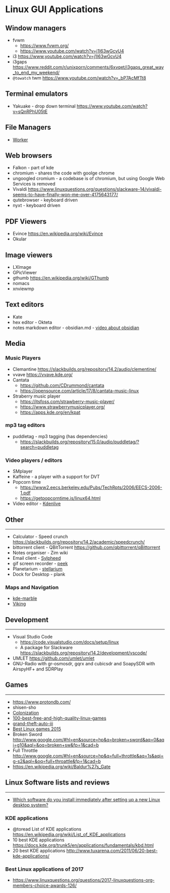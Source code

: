 # Linux GUI Applications

## Window managers

* fvwm
	* <https://www.fvwm.org/>
	* <https://www.youtube.com/watch?v=j1I63wGcvU4>
* i3 <https://www.youtube.com/watch?v=j1I63wGcvU4>
* i3gaps <https://www.reddit.com/r/unixporn/comments/6xvqet/i3gaps_great_way_to_end_my_weekend/>
* `@towatch` twm <https://www.youtube.com/watch?v=_bP7AcMfTt8>

## Terminal emulators
* Yakuake - drop down terminal  <https://www.youtube.com/watch?v=sQnRPhU05tE>

## File Managers
* [Worker](http://www.boomerangsworld.de/cms/worker/index.html)

## Web browsers
* Falkon	-	part of kde
* chromium	- shares the code with goolge chrome
* ungoogled cromium - a codebase is of chromium, but using Google Web Services is removed
* Vivaldi   <https://www.linuxquestions.org/questions/slackware-14/vivaldi-seems-to-have-finally-won-me-over-4175643177/>
* qutebrowser - keyboard driven
* nyxt - keyboard driven

## PDF Viewers
* Evince <https://en.wikipedia.org/wiki/Evince>
* Okular

## Image viewers
* LXImage
* GPicViewer
* gthumb <https://en.wikipedia.org/wiki/GThumb>
* nomacs
* xnviewmp

Text editors
-----------------------------------------------------------------

* Kate
* hex editor - Okteta
* notes markdown editor - obsidian.md - [video about obsidian](https://www.youtube.com/watch?v=q_4LR76g-jU)

Media
-----------------------------------------------------------------
### Music Players
* Clemantine    <https://slackbuilds.org/repository/14.2/audio/clementine/>
* vvave         <https://vvave.kde.org/>
* Cantata
	* <https://github.com/CDrummond/cantata>
	* <https://opensource.com/article/17/8/cantata-music-linux>
* Straberry music player
	* <https://itsfoss.com/strawberry-music-player/>
	* <https://www.strawberrymusicplayer.org/>
	* <https://apps.kde.org/en/kpat>

### mp3 tag editors
* puddletag - mp3 tagging (has dependencies) 
    * <https://slackbuilds.org/repository/15.0/audio/puddletag/?search=puddletag>


### Video players / editors
* SMplayer
* Kaffeine - a player with a support for DVT
* Popcorn time
	* <https://www2.eecs.berkeley.edu/Pubs/TechRpts/2006/EECS-2006-1.pdf>
	* <https://getpopcorntime.is/linux64.html>
*  Video editor - [Kdenlive](https://en.wikipedia.org/wiki/Kdenlive)

## Other
-----------------------------------------------------------------
* Calculator - Speed crunch <https://slackbuilds.org/repository/14.2/academic/speedcrunch/>
* bittorrent client - QBitTorrent   <https://github.com/qbittorrent/qBittorrent>
* Notes organiser  - Zim wiki
* Email client  - [Sylpheed](https://sylpheed.sraoss.jp/en/)
* gif screen recorder - [peek](https://github.com/phw/peek)
* Planetarium - [stellarium](https://www.youtube.com/watch?v=hqtlh0fafri)
* Dock for Desktop - plank

### Maps and Navigation
* [kde-marble](https://marble.kde.org/index.php)
* [Viking](https://github.com/viking-gps/viking)

## Development
-----------------------------------------------------------------
* Visual Studio Code    
	* <https://code.visualstudio.com/docs/setup/linux>
	* A package for Slackware <https://slackbuilds.org/repository/14.2/development/vscode/>
* UMLET <https://github.com/umlet/umlet>
* GNU-Radio with gr-osmosdr, gqrx and cubicsdr and SoapySDR with AirspyHF+ and SDRPlay

## Games
-----------------------------------------------------------------
* <https://www.protondb.com/>
* shisen-sho
* [Colonization ]( http://store.steampowered.com/app/327400/Sid_Meiers_Colonization_Classic/)
* [100-best-free-and-high-quality-linux-games ]( http://www.cahilig.net/2011/07/29/100-best-free-and-high-quality-linux-games)
* [grand-theft-auto-iii ]( https://lgdb.org/game/grand-theft-auto-iii)
* [Best Linux games 2015 ]( http://www.tecmint.com/best-linux-games-of-2015/)
* Broken Sword <http://www.google.com/#hl=en&source=hp&q=broken+sword&aq=0&aqi=g10&aql=&oq=broken+sw&fp=1&cad=b>
* Full Throttle <http://www.google.com/#hl=en&source=hp&q=full+throttle&aq=1s&aqi=g-s2&aql=&oq=full+throattle&fp=1&cad=b>
* <https://en.wikipedia.org/wiki/Baldur%27s_Gate>


## Linux Software lists and reviews
-----------------------------------------------------------------
* [ Which software do you install immediately after setting up a new Linux desktop system?](https://www.linuxquestions.org/questions/linux-general-1/which-software-do-you-install-immediately-after-setting-up-a-new-linux-desktop-system-4175649501/)

### KDE applications
* @toread List of KDE applications  <https://en.wikipedia.org/wiki/List_of_KDE_applications>
* 10 best KDE applications          <https://docs.kde.org/trunk5/en/applications/fundamentals/kbd.html>
* 20 best KDE applications          <http://www.tuxarena.com/2011/06/20-best-kde-applications/>

### Best Linux applications of 2017
  * https://www.linuxquestions.org/questions/2017-linuxquestions-org-members-choice-awards-126/

